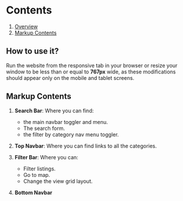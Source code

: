 # Contents

1. [Overview](#how-to-use-it)
1. [Markup Contents](#markup-contents)

## How to use it?

Run the website from the responsive tab in your browser or resize your window to be less than or equal to **767px** wide, as these modifications should appear only on the mobile and tablet screens.

## Markup Contents

1. **Search Bar**: Where you can find:

   - the main navbar toggler and menu.
   - The search form.
   - the filter by category nav menu toggler.

1. **Top Navbar**: Where you can find links to all the categories.

1. **Filter Bar**: Where you can:

   - Filter listings.
   - Go to map.
   - Change the view grid layout.

1. **Bottom Navbar**
